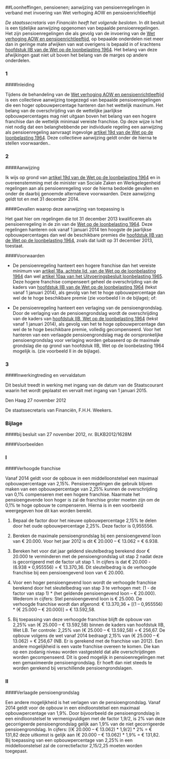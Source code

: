 <meta http-equiv='Content-Type' content='text/html; charset=utf-8' />

##Loonheffingen, pensioenen; aanwijzing van pensioenregelingen in verband met invoering van Wet verhoging AOW en pensioenrichtleeftijd

*De staatssecretaris van Financiën heeft het volgende besloten.*  In dit besluit is een tijdelijke aanwijzing opgenomen van bepaalde pensioenregelingen. Het zijn pensioenregelingen die als gevolg van de invoering van de [Wet verhoging AOW en pensioenrichtleeftijd](../../../../../../../../../../../wet/wet/verhoging/aow-/en/pensioenrichtleeftijd/BWBR0031799/README.md), op bepaalde onderdelen niet meer dan in geringe mate afwijken van wat overigens is bepaald in of krachtens [hoofdstuk IIB van de Wet op de loonbelasting 1964](../../../../../../../../../../../wet/wet/op/de/loonbelasting/1964/BWBR0002471/README.md). Het belang van deze afwijkingen gaat niet uit boven het belang van de marges op andere onderdelen.   
### 1  

####Inleiding

Tijdens de behandeling van de [Wet verhoging AOW en pensioenrichtleeftijd](../../../../../../../../../../../wet/wet/verhoging/aow-/en/pensioenrichtleeftijd/BWBR0031799/README.md) is een collectieve aanwijzing toegezegd van bepaalde pensioenregelingen die een hoger opbouwpercentage hanteren dan het wettelijk maximum. Het belang van de overschrijding van de wettelijke jaarlijkse opbouwpercentages mag niet uitgaan boven het belang van een hogere franchise dan de wettelijk minimaal vereiste franchise. Op deze wijze is het niet nodig dat een belanghebbende per individuele regeling een aanwijzing als pensioenregeling aanvraagt ingevolge [artikel 19d van de Wet op de loonbelasting 1964](../../../../../../../../../../../wet/wet/op/de/loonbelasting/1964/BWBR0002471/README.md). Deze collectieve aanwijzing geldt onder de hierna te stellen voorwaarden..    
### 2  

####Aanwijzing

Ik wijs op grond van [artikel 19d van de Wet op de loonbelasting 1964](../../../../../../../../../../../wet/wet/op/de/loonbelasting/1964/BWBR0002471/README.md) en in overeenstemming met de minister van Sociale Zaken en Werkgelegenheid regelingen aan als pensioenregeling voor de hierna bedoelde gevallen en onder de daarbij genoemde alternatieve voorwaarden. Deze aanwijzing geldt tot en met 31 december 2014.   

####Gevallen waarop deze aanwijzing van toepassing is

Het gaat hier om regelingen die tot 31 december 2013 kwalificeren als pensioenregeling in de zin van de [Wet op de loonbelasting 1964](../../../../../../../../../../../wet/wet/op/de/loonbelasting/1964/BWBR0002471/README.md). Deze regelingen hanteren ook vanaf 1 januari 2014 ten hoogste de jaarlijkse opbouwpercentages dan wel de beschikbare premies die [hoofdstuk IIB van de Wet op de loonbelasting 1964](../../../../../../../../../../../wet/wet/op/de/loonbelasting/1964/BWBR0002471/README.md), zoals dat luidt op 31 december 2013, toestaat.    

####Voorwaarden

* De pensioenregeling hanteert een hogere franchise dan het vereiste minimum van [artikel 18a, achtste lid, van de Wet op de loonbelasting 1964](../../../../../../../../../../../wet/wet/op/de/loonbelasting/1964/BWBR0002471/README.md) dan wel [artikel 10aa van het Uitvoeringsbesluit loonbelasting 1965](../../../../../../../../../../../AMvB/uitvoeringsbesluit/loonbelasting/1965/BWBR0002489/README.md). Deze hogere franchise compenseert geheel de overschrijding van de kaders van [hoofdstuk IIB van de Wet op de loonbelasting 1964](../../../../../../../../../../../wet/wet/op/de/loonbelasting/1964/BWBR0002471/README.md) (tekst vanaf 1 januari 2014), als gevolg van het te hoge opbouwpercentage dan wel de te hoge beschikbare premie (zie voorbeeld I in de bijlage); of:  

* De pensioenregeling hanteert een verlaging van de pensioengrondslag. Door de verlaging van de pensioengrondslag wordt de overschrijding van de kaders van [hoofdstuk IIB, Wet op de loonbelasting 1964](../../../../../../../../../../../wet/wet/op/de/loonbelasting/1964/BWBR0002471/README.md) (tekst vanaf 1 januari 2014), als gevolg van het te hoge opbouwpercentage dan wel de te hoge beschikbare premie, volledig gecompenseerd. Voor het hanteren van een verlaagde pensioengrondslag mag de oorspronkelijke pensioengrondslag voor verlaging worden gebaseerd op de maximale grondslag die op grond van hoofdstuk IIB, Wet op de loonbelasting 1964 mogelijk is. (zie voorbeeld II in de bijlage).       
### 3  

####Inwerkingtreding en vervaldatum

Dit besluit treedt in werking met ingang van de datum van de Staatscourant waarin het wordt geplaatst en vervalt met ingang van 1 januari 2015.      

Den Haag 
27 november 2012   

De 
staatssecretaris van Financiën, 
F.H.H. Weekers.    

### Bijlage  

####bij besluit van 27 november 2012, nr. BLKB2012/1628M

####Voorbeelden

### I  

####Verhoogde franchise

Vanaf 2014 geldt voor de opbouw in een middelloonstelsel een maximaal opbouwpercentage van 2,15%. Pensioenregelingen die gebruik blijven maken van een opbouwpercentage van 2,25% kunnen de overschrijding van 0,1% compenseren met een hogere franchise. Naarmate het pensioengevende loon hoger is zal de franchise groter moeten zijn om de 0,1% te hoge opbouw te compenseren. Hierna is in een voorbeeld weergegeven hoe dit kan worden bereikt. 

1. Bepaal de factor door het nieuwe opbouwpercentage 2,15% te delen door het oude opbouwpercentage 2,25%. Deze factor is 0,955556.  

2. Bereken de maximale pensioengrondslag bij een pensioengevend loon van € 20.000. Voor het jaar 2012 is dit € 20.000 – € 13.062 = € 6.938.  

3. Bereken het voor dat jaar geldend sleutelbedrag berekend door € 20.000 te verminderen met de pensioengrondslag uit stap 2 nadat deze is gecorrigeerd met de factor uit stap 1. In cijfers is dat € 20.000 - (6.938 * 0,955556) = € 13.370,36. Dit sleutelbedrag is de verhoogde franchise bij een pensioengevend loon van € 20.000.  

4. Voor een hoger pensioengevend loon wordt de verhoogde franchise berekend door het sleutelbedrag van stap 3 te verhogen met: (1 - de factor van stap 1) * (het geldende pensioengevend loon – € 20.000). Wederom in cijfers: Stel pensioengevend loon is € 25.000. De verhoogde franchise wordt dan afgerond: € 13.370,36 + [(1 – 0,955556) * (€ 25.000 – € 20.000)] = € 13.592,58.  

5. Bij toepassing van deze verhoogde franchise blijft de opbouw van 2,25% van (€ 25.000 – € 13.592,58) binnen de kaders van hoofdstuk IIB, Wet LB. Ter controle: 2,25% van (€ 25.000 – € 13.592,58) = € 256,67. De opbouw volgens de wet vanaf 2014 bedraagt 2,15% van (€ 25.000 – € 13.062) = € 256,67 (NB. Er is gerekend met de franchise van 2012).   Een andere mogelijkheid is een vaste franchise overeen te komen. Die kan op een zodanig niveau worden vastgesteld dat alle overschrijdingen worden gecompenseerd. Dit is goed mogelijk in pensioenregelingen met een gemaximeerde pensioengrondslag. Er hoeft dan niet steeds te worden gerekend bij verschillende pensioengrondslagen. 

### II  

####Verlaagde pensioengrondslag

Een andere mogelijkheid is het verlagen van de pensioengrondslag. Vanaf 2014 geldt voor de opbouw in een eindloonstelsel een maximaal opbouwpercentage van 1,9%. Door bijvoorbeeld de pensioengrondslag in een eindloonstelsel te vermenigvuldigen met de factor 1,9/2, is 2% van deze gecorrigeerde pensioengrondslag gelijk aan 1,9% van de niet gecorrigeerde pensioengrondslag. In cijfers: [(€ 20.000 – € 13.062) * 1,9/2] * 2% = € 131,82 deze uitkomst is gelijk aan (€ 20.000 – € 13.062) * 1,9% = € 131,82. Bij toepassing van een opbouwpercentage van 2,25% in een middelloonstelsel zal de correctiefactor 2,15/2,25 moeten worden toegepast. 


